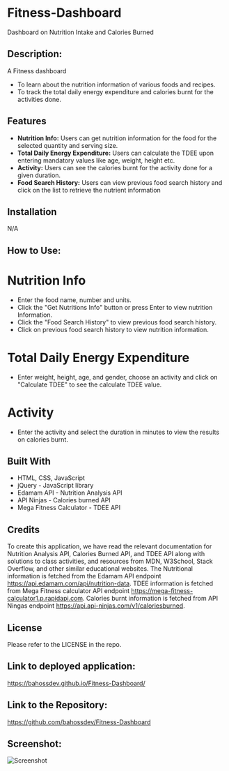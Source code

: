 # Fitness-Dashboard

Dashboard on Nutrition Intake and Calories Burned

## Description:

A Fitness dashboard

- To learn about the nutrition information of various foods and recipes.
- To track the total daily energy expenditure and calories burnt for the activities done.

## Features

- **Nutrition Info:** Users can get nutrition information for the food for the selected quantity and serving size.
- **Total Daily Energy Expenditure:** Users can calculate the TDEE upon entering mandatory values like age, weight, height etc.
- **Activity:** Users can see the calories burnt for the activity done for a given duration.
- **Food Search History:** Users can view previous food search history and click on the list to retrieve the nutrient information

## Installation

N/A

## How to Use:

# Nutrition Info

- Enter the food name, number and units.
- Click the "Get Nutritions Info" button or press Enter to view nutrition Information.
- Click the "Food Search History" to view previous food search history.
- Click on previous food search history to view nutrition information.

# Total Daily Energy Expenditure

- Enter weight, height, age, and gender, choose an activity and click on "Calculate TDEE" to see the calculate TDEE value.

# Activity

- Enter the activity and select the duration in minutes to view the results on calories burnt.

## Built With

- HTML, CSS, JavaScript
- jQuery - JavaScript library
- Edamam API - Nutrition Analysis API
- API Ninjas - Calories burned API
- Mega Fitness Calculator - TDEE API

## Credits

To create this application, we have read the relevant documentation for Nutrition Analysis API, Calories Burned API, and TDEE API along with solutions to class activities, and resources from MDN, W3School, Stack Overflow, and other similar educational websites. The Nutritional information is fetched from the Edamam API endpoint https://api.edamam.com/api/nutrition-data. TDEE information is fetched from Mega Fitness calculator API endpoint https://mega-fitness-calculator1.p.rapidapi.com. Calories burnt information is fetched from API Ningas endpoint https://api.api-ninjas.com/v1/caloriesburned.

## License

Please refer to the LICENSE in the repo.

## Link to deployed application:

https://bahossdev.github.io/Fitness-Dashboard/

## Link to the Repository:

https://github.com/bahossdev/Fitness-Dashboard

## Screenshot:
![Screenshot](https://github.com/bahossdev/Fitness-Dashboard/assets/148646212/79ceefce-c6aa-4890-bf5e-6695abc4517b)
